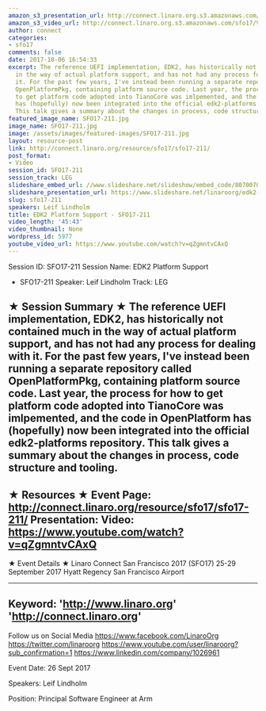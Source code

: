 ```yaml
---
amazon_s3_presentation_url: http://connect.linaro.org.s3.amazonaws.com/sfo17/Presentations/SFO17-211%20%20EDK2%20Platforms.pdf
amazon_s3_video_url: http://connect.linaro.org.s3.amazonaws.com/sfo17/Videos/SFO17-211%20EDK2%20Platform%20Support.mp4
author: connect
categories:
- sfo17
comments: false
date: 2017-10-06 16:54:33
excerpt: The reference UEFI implementation, EDK2, has historically not contained much
  in the way of actual platform support, and has not had any process for dealing with
  it. For the past few years, I've instead been running a separate repository called
  OpenPlatformPkg, containing platform source code. Last year, the process for how
  to get platform code adopted into TianoCore was imlpemented, and the code in OpenPlatform
  has (hopefully) now been integrated into the official edk2-platforms repository.
  This talk gives a summary about the changes in process, code structure and tooling.
featured_image_name: SFO17-211.jpg
image_name: SFO17-211.jpg
image: /assets/images/featured-images/SFO17-211.jpg
layout: resource-post
link: http://connect.linaro.org/resource/sfo17/sfo17-211/
post_format:
- Video
session_id: SFO17-211
session_track: LEG
slideshare_embed_url: //www.slideshare.net/slideshow/embed_code/80700706
slideshare_presentation_url: https://www.slideshare.net/linaroorg/edk2-platform-support-sfo17211
slug: sfo17-211
speakers: Leif Lindholm
title: EDK2 Platform Support - SFO17-211
video_length: '45:43'
video_thumbnail: None
wordpress_id: 5977
youtube_video_url: https://www.youtube.com/watch?v=qZgmntvCAxQ
---
```


Session ID: SFO17-211
Session Name: EDK2 Platform Support
- SFO17-211
Speaker: Leif Lindholm
Track: LEG

★ Session Summary ★
The reference UEFI implementation, EDK2, has historically not contained much in the way of actual platform support, and has not had any process for dealing with it. For the past few years, I've instead been running a separate repository called OpenPlatformPkg, containing platform source code. Last year, the process for how to get platform code adopted into TianoCore was imlpemented, and the code in OpenPlatform has (hopefully) now been integrated into the official edk2-platforms repository. This talk gives a summary about the changes in process, code structure and tooling.
---------------------------------------------------
★ Resources ★
Event Page: http://connect.linaro.org/resource/sfo17/sfo17-211/
Presentation:
Video: https://www.youtube.com/watch?v=qZgmntvCAxQ
---------------------------------------------------

★ Event Details ★
Linaro Connect San Francisco 2017 (SFO17)
25-29 September 2017
Hyatt Regency San Francisco Airport

---------------------------------------------------
Keyword:
'http://www.linaro.org'
'http://connect.linaro.org'
---------------------------------------------------
Follow us on Social Media
https://www.facebook.com/LinaroOrg
https://twitter.com/linaroorg
https://www.youtube.com/user/linaroorg?sub_confirmation=1
https://www.linkedin.com/company/1026961

Event Date: 26 Sept 2017

Speakers: Leif Lindholm

Position: Principal Software Engineer at Arm
